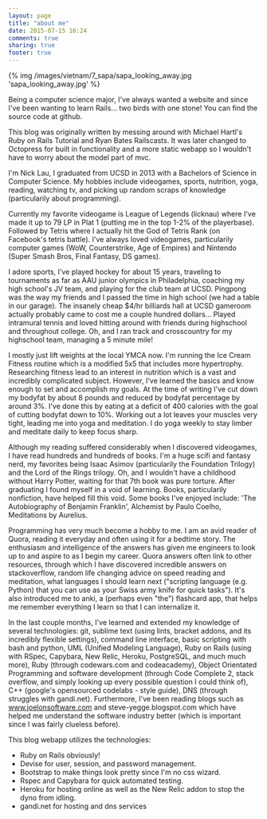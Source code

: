 ```yaml
---
layout: page
title: "about me"
date: 2015-07-15 16:24
comments: true
sharing: true
footer: true
---
```


{% img /images/vietnam/7_sapa/sapa_looking_away.jpg 'sapa_looking_away.jpg' %}

Being a computer science major, I've always wanted a website and since I've been wanting to learn Rails... two birds with one stone! You can find the source code at github.

This blog was originally written by messing around with Michael Hartl's Ruby on Rails Tutorial and Ryan Bates Railscasts. It was later changed to Octopress for built in functionality and a more static webapp so I wouldn't have to worry about the model part of mvc.

I'm Nick Lau, I graduated from UCSD in 2013 with a Bachelors of Science in Computer Science. My hobbies include videogames, sports, nutrition, yoga, reading, watching tv, and picking up random scraps of knowledge (particularily about programming).

Currently my favorite videogame is League of Legends (licknau) where I've made it up to 79 LP in Plat 1 (putting me in the top 1-2% of the playerbase). Followed by Tetris where I actually hit the God of Tetris Rank (on Facebook's tetris battle). I've always loved videogames, particularily computer games (WoW, Counterstrike, Age of Empires) and Nintendo (Super Smash Bros, Final Fantasy, DS games).

I adore sports, I've played hockey for about 15 years, traveling to tournaments as far as AAU junior olympics in Philadelphia, coaching my high school's JV team, and playing for the club team at UCSD. Pingpong was the way my friends and I passed the time in high school (we had a table in our garage). The insanely cheap $4/hr billiards hall at UCSD gameroom actually probably came to cost me a couple hundred dollars... Played intramural tennis and loved hitting around with friends during highschool and throughout college. Oh, and I ran track and crosscountry for my highschool team, managing a 5 minute mile! 

I mostly just lift weights at the local YMCA now. I'm running the Ice Cream Fitness routine which is a modified 5x5 that includes more hypertrophy. Researching fitness lead to an interest in nutrition which is a vast and incredibly complicated subject. However, I've learned the basics and know enough to set and accomplish my goals. At the time of writing I've cut down my bodyfat by about 8 pounds and reduced by bodyfat percentage by around 3%. I've done this by eating at a deficit of 400 calories with the goal of cutting bodyfat down to 10%. Working out a lot leaves your muscles very tight, leading me into yoga and meditation. I do yoga weekly to stay limber and meditate daily to keep focus sharp.

Although my reading suffered considerably when I discovered videogames, I have read hundreds and hundreds of books. I'm a huge scifi and fantasy nerd, my favorites being Isaac Asimov (particularily the Foundation Trilogy) and the Lord of the Rings trilogy. Oh, and I wouldn't have a childhood without Harry Potter, waiting for that 7th book was pure torture. After graduating I found myself in a void of learning. Books, particularily nonfiction, have helped fill this void. Some books I've enjoyed include: 'The Autobiography of Benjamin Franklin', Alchemist by Paulo Coelho, Meditations by Aurelius.

Programming has very much become a hobby to me. I am an avid reader of Quora, reading it everyday and often using it for a bedtime story. The enthusiasm and intelligence of the answers has given me engineers to look up to and aspire to as I begin my career. Quora answers often link to other resources, through which I have discovered incredible answers on stackoverflow, random life changing advice on speed reading and meditation, what languages I should learn next ("scripting language (e.g. Python) that you can use as your Swiss army knife for quick tasks"). It's also introduced me to anki, a (perhaps even "the") flashcard app, that helps me remember everything I learn so that I can internalize it.

In the last couple months, I've learned and extended my knowledge of several technologies: git, sublime text (using lints, bracket addons, and its incredibly flexible settings), command line interface, basic scripting with bash and python, UML (Unified Modeling Language), Ruby on Rails (using with RSpec, Capybara, New Relic, Heroku, PostgreSQL, and much much more), Ruby (through codewars.com and codeacademy), Object Orientated Programming and software development (through Code Complete 2, stack overflow, and simply looking up every possible question I could think of), C++ (google's opensourced codelabs - style guide), DNS (through struggles with gandi.net). Furthermore, I've been reading blogs such as www.joelonsoftware.com and steve-yegge.blogspot.com which have helped me understand the software industry better (which is important since I was fairly clueless before).

This blog webapp utilizes the technologies:

+   Ruby on Rails obviously!
+   Devise for user, session, and password management.
+   Bootstrap to make things look pretty since I'm no css wizard. 
+   Rspec and Capybara for quick automated testing.
+   Heroku for hosting online as well as the New Relic addon to stop the dyno from idling.
+   gandi.net for hosting and dns services

